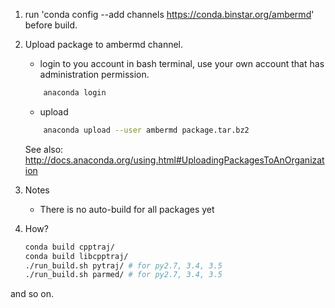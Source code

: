 1. run 'conda config --add channels https://conda.binstar.org/ambermd' before build.

2. Upload package to ambermd channel.

    - login to you account in bash terminal, use your own account that has administration permission.
    
    ```bash
        anaconda login
    ```

    - upload

    ```bash
        anaconda upload --user ambermd package.tar.bz2
    ```
    
    See also: http://docs.anaconda.org/using.html#UploadingPackagesToAnOrganization

3. Notes

    - There is no auto-build for all packages yet

4. How?

    ```bash
    conda build cpptraj/
    conda build libcpptraj/
    ./run_build.sh pytraj/ # for py2.7, 3.4, 3.5
    ./run_build.sh parmed/ # for py2.7, 3.4, 3.5
    ```
and so on.

